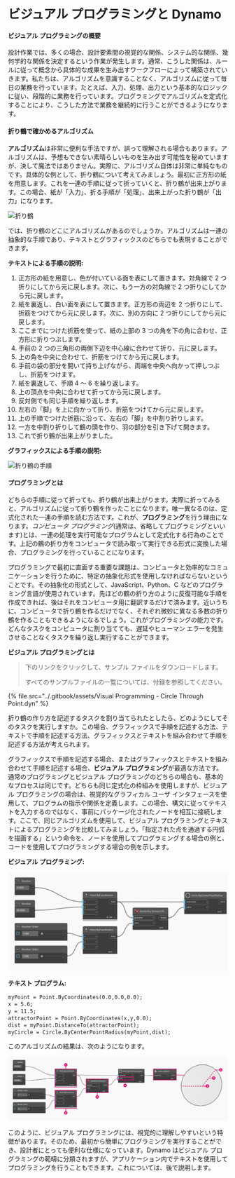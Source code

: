 # ビジュアル プログラミングと Dynamo

#### ビジュアル プログラミングの概要<a href="#what-is-visual-programming" id="what-is-visual-programming"></a>

設計作業では、多くの場合、設計要素間の視覚的な関係、システム的な関係、幾何学的な関係を決定するという作業が発生します。通常、こうした関係は、ルールに従って概念から具体的な成果を生み出すワークフローによって構築されていきます。私たちは、アルゴリズムを意識することなく、アルゴリズムに従って毎日の業務を行っています。たとえば、入力、処理、出力という基本的なロジックに従い、段階的に業務を行っています。プログラミングでアルゴリズムを定式化することにより、こうした方法で業務を継続的に行うことができるようになります。

#### 折り鶴で確かめるアルゴリズム<a href="#algorithms-in-hand" id="algorithms-in-hand"></a>

**アルゴリズム**は非常に便利な手法ですが、誤って理解される場合もあります。アルゴリズムは、予想もできない素晴らしいものを生み出す可能性を秘めていますが、決して魔法ではありません。実際に、アルゴリズム自体は非常に単純なものです。具体的な例として、折り鶴について考えてみましょう。最初に正方形の紙を用意します。これを一連の手順に従って折っていくと、折り鶴が出来上がります。この場合、紙が「入力」、折る手順が「処理」、出来上がった折り鶴が「出力」になります。

![折り鶴](https://primer.dynamobim.org/01\_Introduction/images/1-1/00-OrigamiCrane.png)

では、折り鶴のどこにアルゴリズムがあるのでしょうか。アルゴリズムは一連の抽象的な手順であり、テキストとグラフィックスのどちらでも表現することができます。

**テキストによる手順の説明:**

1. 正方形の紙を用意し、色が付いている面を表にして置きます。対角線で 2 つ折りにしてから元に戻します。次に、もう一方の対角線で 2 つ折りにしてから元に戻します。
2. 紙を裏返し、白い面を表にして置きます。正方形の両辺を 2 つ折りにして、折筋をつけてから元に戻します。次に、別の方向に 2 つ折りにしてから元に戻します。
3. ここまでにつけた折筋を使って、紙の上部の 3 つの角を下の角に合わせ、正方形に折りつぶします。
4. 手前の 2 つの三角形の両側下辺を中心線に合わせて折り、元に戻します。
5. 上の角を中央に合わせて、折筋をつけてから元に戻します。
6. 手前の袋の部分を開いて持ち上げながら、両端を中央へ向かって押しつぶし、折筋をつけます。
7. 紙を裏返して、手順 4 ～ 6 を繰り返します。
8. 上の頂点を中央に合わせて折ってから元に戻します。
9. 反対側でも同じ手順を繰り返します。
10. 左右の「脚」を上に向かって折り、折筋をつけてから元に戻します。
11. 上の手順でつけた折筋に沿って、左右の「脚」を中割り折りします。
12. 一方を中割り折りして鶴の頭を作り、羽の部分を引き下げて開きます。
13. これで折り鶴が出来上がりました。

**グラフィックスによる手順の説明:**

![折り鶴の手順](https://primer.dynamobim.org/01\_Introduction/images/1-1/01-OrigamiCraneInstructions.png)

#### プログラミングとは<a href="#programming-defined" id="programming-defined"></a>

どちらの手順に従って折っても、折り鶴が出来上がります。実際に折ってみると、アルゴリズムに従って折り鶴を作ったことになります。唯一異なるのは、定式化された一連の手順を読む方法です。これが、**プログラミング**を行う理由になります。_コンピュータ プログラミング_(通常は、省略してプログラミングといいます)とは、一連の処理を実行可能なプログラムとして定式化する行為のことです。上記の鶴の折り方をコンピュータで読み取って実行できる形式に変換した場合、プログラミングを行っていることになります。

プログラミングで最初に直面する重要な課題は、コンピュータと効率的なコミュニケーションを行うために、特定の抽象化形式を使用しなければならないということです。その抽象化の形式として、JavaScript、Python、C などのプログラミング言語が使用されています。先ほどの鶴の折り方のように反復可能な手順を作成できれば、後はそれをコンピュータ用に翻訳するだけで済みます。近いうちに、コンピュータで折り鶴を作るだけでなく、それぞれ微妙に異なる多数の折り鶴を作ることもできるようになるでしょう。これがプログラミングの能力です。どんなタスクをコンピュータに割り当てても、遅延やヒューマン エラーを発生させることなくタスクを繰り返し実行することができます。

**ビジュアル プログラミングとは**

> 下のリンクをクリックして、サンプル ファイルをダウンロードします。
>
> すべてのサンプルファイルの一覧については、付録を参照してください。

{% file src="../.gitbook/assets/Visual Programming - Circle Through Point.dyn" %}

折り鶴の作り方を記述するタスクを割り当てられたとしたら、どのようにしてそのタスクを実行しますか。この場合、グラフィックスで手順を記述する方法、テキストで手順を記述する方法、グラフィックスとテキストを組み合わせて手順を記述する方法が考えられます。

グラフィックスで手順を記述する場合、またはグラフィックスとテキストを組み合わせて手順を記述する場合、**ビジュアル プログラミング**が最適な方法です。通常のプログラミングとビジュアル プログラミングのどちらの場合も、基本的なプロセスは同じです。どちらも同じ定式化の枠組みを使用しますが、ビジュアル プログラミングの場合は、視覚的なグラフィカル ユーザ インタフェースを使用して、プログラムの指示や関係を定義します。この場合、構文に従ってテキストを入力するのではなく、事前にパッケージ化されたノードを相互に接続します。ここで、同じアルゴリズムを使用して、ビジュアル プログラミングとテキストによるプログラミングを比較してみましょう。「指定された点を通過する円弧を描画する」という命令を、ノードを使用してプログラミングする場合の例と、コードを使用してプログラミングする場合の例を示します。

**ビジュアル プログラミング:**

![](./images/a-1/visualProgramming(2).png)

**テキスト プログラム:**

```
myPoint = Point.ByCoordinates(0.0,0.0,0.0);
x = 5.6;
y = 11.5;
attractorPoint = Point.ByCoordinates(x,y,0.0);
dist = myPoint.DistanceTo(attractorPoint);
myCircle = Circle.ByCenterPointRadius(myPoint,dist);
```

このアルゴリズムの結果は、次のようになります。

![](./images/a-1/visualProgramming(1).png)

このように、ビジュアル プログラミングには、視覚的に理解しやすいという特徴があります。そのため、最初から簡単にプログラミングを実行することができ、設計者にとっても便利な仕様になっています。Dynamo はビジュアル プログラミングの範疇に分類されますが、アプリケーション内でテキストを使用してプログラミングを行うこともできます。これについては、後で説明します。
